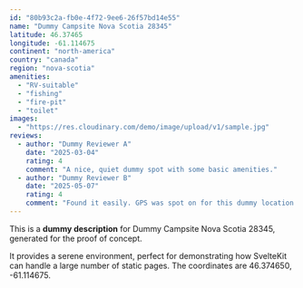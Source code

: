 ```yaml
---
id: "80b93c2a-fb0e-4f72-9ee6-26f57bd14e55"
name: "Dummy Campsite Nova Scotia 28345"
latitude: 46.37465
longitude: -61.114675
continent: "north-america"
country: "canada"
region: "nova-scotia"
amenities:
  - "RV-suitable"
  - "fishing"
  - "fire-pit"
  - "toilet"
images:
  - "https://res.cloudinary.com/demo/image/upload/v1/sample.jpg"
reviews:
  - author: "Dummy Reviewer A"
    date: "2025-03-04"
    rating: 4
    comment: "A nice, quiet dummy spot with some basic amenities."
  - author: "Dummy Reviewer B"
    date: "2025-05-07"
    rating: 4
    comment: "Found it easily. GPS was spot on for this dummy location."
---
```


This is a **dummy description** for Dummy Campsite Nova Scotia 28345, generated for the proof of concept.

It provides a serene environment, perfect for demonstrating how SvelteKit can handle a large number of static pages. The coordinates are 46.374650, -61.114675.
